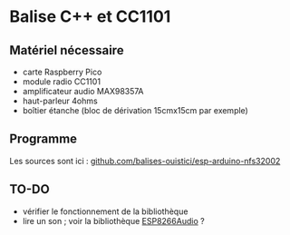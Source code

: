 # Balise C++ et CC1101

## Matériel nécessaire

- carte Raspberry Pico
- module radio CC1101
- amplificateur audio MAX98357A
- haut-parleur 4ohms
- boîtier étanche (bloc de dérivation 15cmx15cm par exemple)

## Programme

Les sources sont ici : 
[github.com/balises-ouistici/esp-arduino-nfs32002](https://github.com/balises-ouistici/esp-arduino-nfs32002)

## TO-DO

- vérifier le fonctionnement de la bibliothèque
- lire un son ; voir la bibliothèque [ESP8266Audio](https://github.com/earlephilhower/ESP8266Audio/) ?
